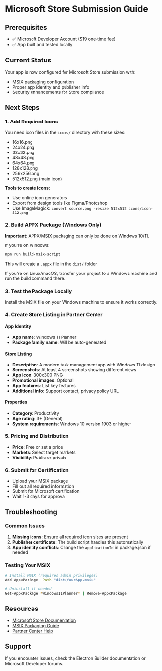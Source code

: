 # Microsoft Store Submission Guide

## Prerequisites
- ✅ Microsoft Developer Account ($19 one-time fee)
- ✅ App built and tested locally

## Current Status
Your app is now configured for Microsoft Store submission with:
- MSIX packaging configuration
- Proper app identity and publisher info
- Security enhancements for Store compliance

## Next Steps

### 1. Add Required Icons
You need icon files in the `icons/` directory with these sizes:
- 16x16.png
- 24x24.png
- 32x32.png
- 48x48.png
- 64x64.png
- 128x128.png
- 256x256.png
- 512x512.png (main icon)

**Tools to create icons:**
- Use online icon generators
- Export from design tools like Figma/Photoshop
- Use ImageMagick: `convert source.png -resize 512x512 icons/icon-512.png`

### 2. Build APPX Package (Windows Only)
**Important**: APPX/MSIX packaging can only be done on Windows 10/11.

If you're on Windows:
```bash
npm run build-msix-script
```
This will create a `.appx` file in the `dist/` folder.

If you're on Linux/macOS, transfer your project to a Windows machine and run the build command there.

### 3. Test the Package Locally
Install the MSIX file on your Windows machine to ensure it works correctly.

### 4. Create Store Listing in Partner Center

#### App Identity
- **App name**: Windows 11 Planner
- **Package family name**: Will be auto-generated

#### Store Listing
- **Description**: A modern task management app with Windows 11 design
- **Screenshots**: At least 4 screenshots showing different views
- **App icon**: 300x300 PNG
- **Promotional images**: Optional
- **App features**: List key features
- **Additional info**: Support contact, privacy policy URL

#### Properties
- **Category**: Productivity
- **Age rating**: 3+ (General)
- **System requirements**: Windows 10 version 1903 or higher

### 5. Pricing and Distribution
- **Price**: Free or set a price
- **Markets**: Select target markets
- **Visibility**: Public or private

### 6. Submit for Certification
- Upload your MSIX package
- Fill out all required information
- Submit for Microsoft certification
- Wait 1-3 days for approval

## Troubleshooting

### Common Issues
1. **Missing icons**: Ensure all required icon sizes are present
2. **Publisher certificate**: The build script handles this automatically
3. **App identity conflicts**: Change the `applicationId` in package.json if needed

### Testing Your MSIX
```bash
# Install MSIX (requires admin privileges)
Add-AppxPackage -Path "dist\YourApp.msix"

# Uninstall if needed
Get-AppxPackage *Windows11Planner* | Remove-AppxPackage
```

## Resources
- [Microsoft Store Documentation](https://docs.microsoft.com/en-us/windows/uwp/publish/)
- [MSIX Packaging Guide](https://docs.microsoft.com/en-us/windows/msix/)
- [Partner Center Help](https://support.microsoft.com/en-us/topic/windows-developer-program-6f9f2f8e-4b2a-4c6e-8f9e-4b2a4c6e8f9e)

## Support
If you encounter issues, check the Electron Builder documentation or Microsoft Developer forums.